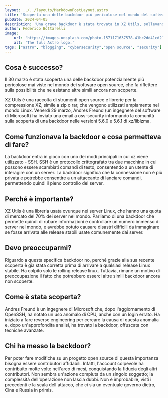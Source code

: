 ```yaml
---
layout: ../../layouts/MarkdownPostLayout.astro
title: 'Scoperta una delle backdoor più pericolose nel mondo del software open source'
pubDate: 2024-04-05
description: 'Una grave backdoor è stata trovata in XZ Utils, sollevando preoccupazioni sulla sicurezza dei software open source.'
author: Federico Bottarelli
image:
    url: 'https://images.unsplash.com/photo-1571171637578-41bc2dd41cd2?q=80&w=1740&auto=format&fit=crop&ixlib=rb-4.0.3&ixid=M3wxMjA3fDB8MHxwaG90by1wYWdlfHx8fGVufDB8fHx8fA%3D%3D'
    alt: 'The full Astro logo.'
tags: ["astro", "blogging", "cybersecurity","open source", "security"]
---
```


## Cosa è successo?
Il 30 marzo è stata scoperta una delle backdoor potenzialmente più pericolose mai viste nel mondo dei software open source, che fa riflettere sulla possibilità che ne esistano altre simili ancora non scoperte.

XZ Utils è una raccolta di strumenti open source e librerie per la compressione XZ, simile a zip o rar, che vengono utilizzati ampiamente nel mondo Linux. Venerdì 29 marzo, Andres Freund (un ingegnere del software di Microsoft) ha inviato una email a oss-security informando la comunità sulla scoperta di una backdoor nelle versioni 5.6.0 e 5.6.1 di xz/liblzma.

## Come funzionava la backdoor e cosa permetteva di fare?
La backdoor entra in gioco con uno dei modi principali in cui xz viene utilizzato - SSH. SSH è un protocollo crittografato tra due macchine in cui possono essere scambiati comandi di testo, consentendo a un utente di interagire con un server. La backdoor significa che la connessione non è più privata e potrebbe consentire a un attaccante di lanciare comandi, permettendo quindi il pieno controllo del server.

## Perché è importante?
XZ Utils è una libreria usata ovunque nei server Linux, che hanno una quota di mercato del 70% dei server nel mondo. Parliamo di una backdoor che permette quindi di rubare informazioni e controllare un numero immenso di server nel mondo, e avrebbe potuto causare disastri difficili da immaginare se fosse arrivata alle release stabili usate comunemente dai server.

## Devo preoccuparmi?
Riguardo a questa specifica backdoor no, perché grazie alla sua recente scoperta è già stata corretta prima di arrivare a qualsiasi release Linux stabile. Ha colpito solo le rolling release linux. Tuttavia, rimane un motivo di preoccupazione il fatto che potrebbero esserci altre simili backdoor ancora non scoperte.

## Come è stata scoperta?
Andres Freund è un ingegnere di Microsoft che, dopo l'aggiornamento di OpenSSH, ha notato un uso anomalo di CPU, anche con un login errato. Ha iniziato a fare reverse engineering per cercare la causa di questa anomalia e, dopo un'approfondita analisi, ha trovato la backdoor, offuscata con tecniche avanzate.

## Chi ha messo la backdoor?
Per poter fare modifiche su un progetto open source di questa importanza bisogna essere contributori affidabili. Infatti, l'account colpevole ha contribuito molte volte nell'arco di mesi, conquistando la fiducia degli altri contributori. Non sembra un'azione compiuta da un singolo soggetto; la complessità dell'operazione non lascia dubbi. Non è improbabile, visti i precedenti e la scala dell'attacco, che ci sia un eventuale governo dietro, Cina e Russia in primis.